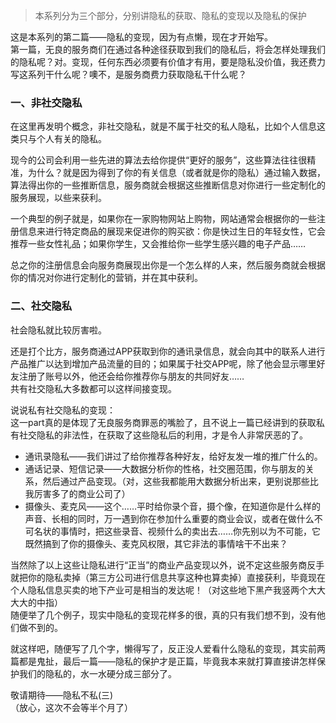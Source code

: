 [TITLE]:隐私不私(二)
[TAGS]:技术

> 本系列分为三个部分，分别讲隐私的获取、隐私的变现以及隐私的保护

这是本系列的第二篇——隐私的变现，因为有点懒，现在才开始写。  
第一篇，无良的服务商们在通过各种途径获取到我们的隐私后，将会怎样处理我们的隐私呢？对。变现，任何东西必须要有价值才有用，要是隐私没价值，我还费力写这系列干什么呢？噢不，是服务商费力获取隐私干什么呢？

### 一、非社交隐私
 在这里再发明个概念，非社交隐私，就是不属于社交的私人隐私，比如个人信息这类只与个人有关的隐私。
 
现今的公司会利用一些先进的算法去给你提供“更好的服务”，这些算法往往很精准，为什么？就是因为得到了你的有关信息（或者就是你的隐私）通过输入数据，算法得出你的一些推断信息，服务商就会根据这些推断信息对你进行一些定制化的服务展现，以些来获利。

一个典型的例子就是，如果你在一家购物网站上购物，网站通常会根据你的一些注册信息来进行特定商品的展现来促进你的购买欲：你是快过生日的年轻女性，它会推荐一些女性礼品；如果你学生，又会推给你一些学生感兴趣的电子产品……

总之你的注册信息会向服务商展现出你是一个怎么样的人来，然后服务商就会根据你的情况对你进行定制化的营销，并在其中获利。

### 二、社交隐私

社会隐私就比较厉害啦。

还是打个比方，服务商通过APP获取到你的通讯录信息，就会向其中的联系人进行产品推广以达到增加产品流量的目的；如果属于社交APP呢，除了他会显示哪里好友注册了账号以外，他还会给你推荐你与朋友的共同好友……  
共有社交隐私大多数都可以这样间接变现。

说说私有社交隐私的变现：  
这一part真的是体现了无良服务商罪恶的嘴脸了，且不说上一篇已经讲到的获取私有社交隐私的非法性，在获取了这些隐私后的利用，才是令人非常厌恶的了。

- 通讯录隐私——我们讲过了给你推荐各种好友，给好友发一堆的推广什么的。
- 通话记录、短信记录——大数据分析你的性格，社交圈范围，你与朋友的关系，然后通过产品变现。（对，这些我都能用大数据分析出来，更别说那些比我厉害多了的商业公司了）
- 摄像头、麦克风——这个……平时给你录个音，摄个像，在知道你是什么样的声音、长相的同时，万一遇到你在参加什么重要的商业会议，或者在做什么不可名状的事情时，把这些录音、视频什么的卖出去……你先别以为不可能，它既然搞到了你的摄像头、麦克风权限，其它非法的事情啥干不出来？

当然除了以上这些让隐私进行“正当”的商业产品变现以外，说不定这些服务商反手就把你的隐私卖掉（第三方公司进行信息共享这种也算卖掉）直接获利，毕竟现在个人隐私信息买卖的地下产业可是相当的发达呢！（对这些地下黑产我竖两个大大大大的中指）  
随便举了几个例子，现实中隐私的变现花样多的很，真的只有我们想不到，没有他们做不到的。

就这样吧，随便写了几个字，懒得写了，反正没人爱看什么隐私的变现，其实前两篇都是鬼扯，最后一篇——隐私的保护才是正篇，毕竟我本来就打算直接讲怎样保护我们的隐私的，水一水硬分成三部分了。

敬请期待——隐私不私(三)  
（放心，这次不会等半个月了）